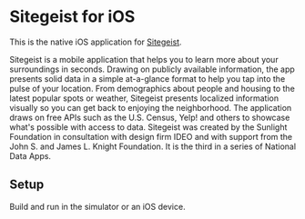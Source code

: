 # Sitegeist for iOS

This is the native iOS application for [Sitegeist](http://sitegeist.sunlightfoundation.com/).

Sitegeist is a mobile application that helps you to learn more about your surroundings in seconds. Drawing on publicly available information, the app presents solid data in a simple at-a-glance format to help you tap into the pulse of your location. From demographics about people and housing to the latest popular spots or weather, Sitegeist presents localized information visually so you can get back to enjoying the neighborhood. The application draws on free APIs such as the U.S. Census, Yelp! and others to showcase what's possible with access to data. Sitegeist was created by the Sunlight Foundation in consultation with design firm IDEO and with support from the John S. and James L. Knight Foundation. It is the third in a series of National Data Apps.

## Setup

Build and run in the simulator or an iOS device.
